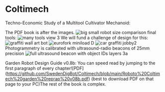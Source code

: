 # Coltimech

Techno-Economic Study of a Multitool Cultivator Mechanoid: 

The PDF book is after the images. 
![big small robot size comparison final ](https://github.com/SwedenDigBot/Coltimech/assets/161290496/7fd3397e-cf0c-4494-a3a0-be19a50667ca)
tools:
![many tools view 3](https://github.com/SwedenDigBot/Coltimech/assets/161290496/c0d80b87-10c0-474b-a841-4126efda28e2)
We will fund a challenge of design for this:
![graffiti wall art bot](https://github.com/SwedenDigBot/Coltimech/assets/161290496/568c0a17-f8f2-417e-9849-6849c9b739b9)
![eurofork miniload D](https://github.com/SwedenDigBot/Coltimech/assets/161290496/469d52dd-23be-449c-83ff-4ba382e5da61)
![car graffiti jobby2](https://github.com/SwedenDigBot/Coltimech/assets/161290496/e24db525-9d2f-4cbd-a5e3-912999ae3da5)
Photogrammetry is calibrated with ultrasound-radio beacons of 25mm precision
![ full ultrasound beacon with object IDs layers 3a ](https://github.com/SwedenDigBot/Coltimech/assets/161290496/775a3aed-3cd4-4d37-83f7-91affefa9708)


Garden Robot Design Guide v0.8b:
You can speed read by jumping to the first paragraph of every chapter![PDF]  (https://github.com/SwedenDigBot/Coltimech/blob/main/Roboto%20Coltimech%20garden%20reprap%20v08b.pdf) (best to download PDF on that page to your PC)The rest of the book is complex. 

